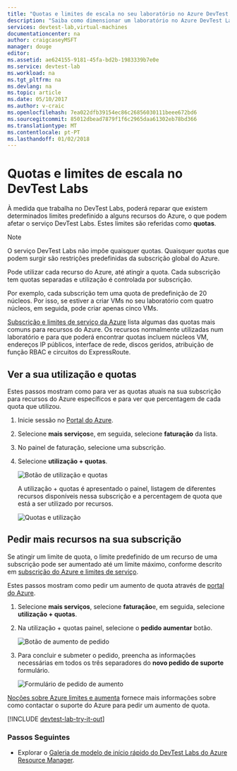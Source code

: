 ```yaml
---
title: "Quotas e limites de escala no seu laboratório no Azure DevTest Labs | Microsoft Docs"
description: "Saiba como dimensionar um laboratório no Azure DevTest Labs"
services: devtest-lab,virtual-machines
documentationcenter: na
author: craigcaseyMSFT
manager: douge
editor: 
ms.assetid: ae624155-9181-45fa-bd2b-1983339b7e0e
ms.service: devtest-lab
ms.workload: na
ms.tgt_pltfrm: na
ms.devlang: na
ms.topic: article
ms.date: 05/10/2017
ms.author: v-craic
ms.openlocfilehash: 7ea022dfb39154ec86c26856030111beee672bd6
ms.sourcegitcommit: 85012dbead7879f1f6c2965daa61302eb78bd366
ms.translationtype: MT
ms.contentlocale: pt-PT
ms.lasthandoff: 01/02/2018
---
```

# <a name="scale-quotas-and-limits-in-devtest-labs"></a>Quotas e limites de escala no DevTest Labs
À medida que trabalha no DevTest Labs, poderá reparar que existem determinados limites predefinido a alguns recursos do Azure, o que podem afetar o serviço DevTest Labs. Estes limites são referidas como **quotas**.

> [!NOTE]
> O serviço DevTest Labs não impõe quaisquer quotas. Quaisquer quotas que podem surgir são restrições predefinidas da subscrição global do Azure.

Pode utilizar cada recurso do Azure, até atingir a quota. Cada subscrição tem quotas separadas e utilização é controlada por subscrição.

Por exemplo, cada subscrição tem uma quota de predefinição de 20 núcleos. Por isso, se estiver a criar VMs no seu laboratório com quatro núcleos, em seguida, pode criar apenas cinco VMs. 

[Subscrição e limites de serviço da Azure](https://docs.microsoft.com/azure/azure-subscription-service-limits) lista algumas das quotas mais comuns para recursos do Azure. Os recursos normalmente utilizadas num laboratório e para que poderá encontrar quotas incluem núcleos VM, endereços IP públicos, interface de rede, discos geridos, atribuição de função RBAC e circuitos do ExpressRoute.

## <a name="view-your-usage-and-quotas"></a>Ver a sua utilização e quotas
Estes passos mostram como para ver as quotas atuais na sua subscrição para recursos do Azure específicos e para ver que percentagem de cada quota que utilizou.

1. Inicie sessão no [Portal do Azure](http://go.microsoft.com/fwlink/p/?LinkID=525040).
1. Selecione **mais serviços**e, em seguida, selecione **faturação** da lista.
1. No painel de faturação, selecione uma subscrição.
4. Selecione **utilização + quotas**.

   ![Botão de utilização e quotas](./media/devtest-lab-scale-lab/devtestlab-usage-and-quotas.png)

   A utilização + quotas é apresentado o painel, listagem de diferentes recursos disponíveis nessa subscrição e a percentagem de quota que está a ser utilizado por recursos.

   ![Quotas e utilização](./media/devtest-lab-scale-lab/devtestlab-view-quotas.png)

## <a name="requesting-more-resources-in-your-subscription"></a>Pedir mais recursos na sua subscrição
Se atingir um limite de quota, o limite predefinido de um recurso de uma subscrição pode ser aumentado até um limite máximo, conforme descrito em [subscrição do Azure e limites de serviço](https://docs.microsoft.com/azure/azure-subscription-service-limits).

Estes passos mostram como pedir um aumento de quota através de [portal do Azure](http://go.microsoft.com/fwlink/p/?LinkID=525040).

1. Selecione **mais serviços**, selecione **faturação**e, em seguida, selecione **utilização + quotas**.
1. Na utilização + quotas painel, selecione o **pedido aumentar** botão.

   ![Botão de aumento de pedido](./media/devtest-lab-scale-lab/devtestlab-request-increase.png)

1. Para concluir e submeter o pedido, preencha as informações necessárias em todos os três separadores do **novo pedido de suporte** formulário.

   ![Formulário de pedido de aumento](./media/devtest-lab-scale-lab/devtestlab-support-form.png)

[Noções sobre Azure limites e aumenta](https://azure.microsoft.com/blog/azure-limits-quotas-increase-requests/) fornece mais informações sobre como contactar o suporte do Azure para pedir um aumento de quota.



[!INCLUDE [devtest-lab-try-it-out](../../includes/devtest-lab-try-it-out.md)]

### <a name="next-steps"></a>Passos Seguintes
* Explorar o [Galeria de modelo de início rápido do DevTest Labs do Azure Resource Manager](https://github.com/Azure/azure-devtestlab/tree/master/Samples).
